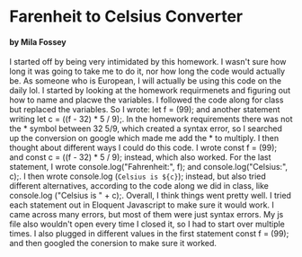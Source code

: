 # Farenheit to Celsius Converter

#### by Mila Fossey

I started off by being very intimidated by this homework. I wasn't sure how long it was going to take me to do it, nor how long the code would actually be. As someone who is European, I will actually be using this code on the daily lol. I started by looking at the homework requirmenets and figuring out how to name and placwe the variables. I followed the code along for class but replaced the variables. So I wrote: let f = (99); and another statement writing let c = ((f - 32) * 5 / 9);. In the homework requirements there was not the * symbol between 32 5/9, which created a syntax error, so I searched up the conversion on google which made me add the * to multiply. I then thought about different ways I could do this code. I wrote const f = (99); and const c = ((f - 32) * 5 / 9); instead, which also worked. For the last statement, I wrote console.log("Fahrenheit:", f); and console.log("Celsius:", c);. I then wrote console.log (`Celsius is ${c}`); instead, but also tried different alternatives, according to the code along we did in class, like console.log ("Celsius is " + c);. Overall, I think things went pretty well. I tried each statement out in Eloquent Javascript to make sure it would work. I came across many errors, but most of them were just syntax errors. My js file also wouldn't open every time I closed it, so I had to start over multiple times. I also plugged in different values in the first statement const f = (99); and then googled the conersion to make sure it worked.